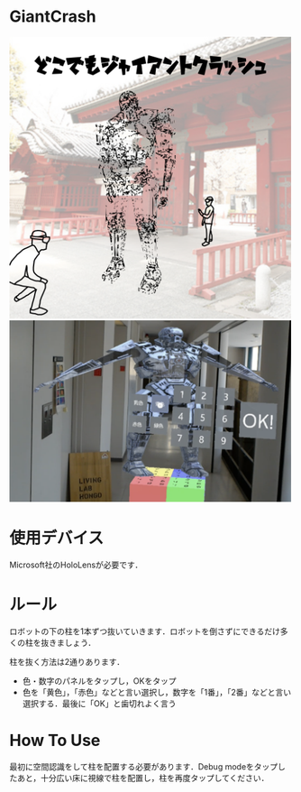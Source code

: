 # GiantCrash
<img src="Images/Giant_concept.png" width="500px">

<img src="Images/Giant.png" width="500px">

# 使用デバイス
Microsoft社のHoloLensが必要です．

# ルール
ロボットの下の柱を1本ずつ抜いていきます．ロボットを倒さずにできるだけ多くの柱を抜きましょう．  

柱を抜く方法は2通りあります．  
* 色・数字のパネルをタップし，OKをタップ
* 色を「黄色」，「赤色」などと言い選択し，数字を「1番」，「2番」などと言い選択する．最後に「OK」と歯切れよく言う

# How To Use
最初に空間認識をして柱を配置する必要があります．Debug modeをタップしたあと，十分広い床に視線で柱を配置し，柱を再度タップしてください．
